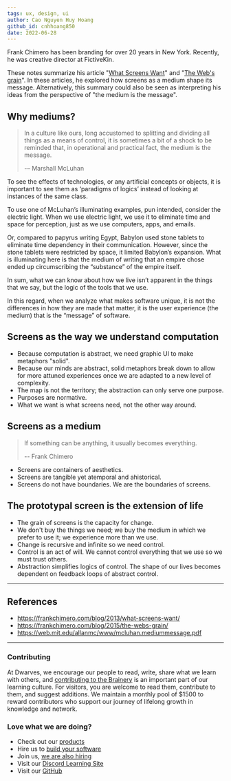```yaml
---
tags: ux, design, ui
author: Cao Nguyen Huy Hoang
github_id: cnhhoang850
date: 2022-06-28
---
```


Frank Chimero has been branding for over 20 years in New York. Recently, he was creative director at FictiveKin.

These notes summarize his article "[What Screens Want](https://frankchimero.com/blog/2013/what-screens-want/)" and "[The Web's grain](https://frankchimero.com/blog/2015/the-webs-grain/)". In these articles, he explored how screens as a medium shape its message. Alternatively, this summary could also be seen as interpreting his ideas from the perspective of "the medium is the message".

## Why mediums?

> In a culture like ours, long accustomed to splitting and dividing all things as a means of control, it is sometimes a bit of a shock to be reminded that, in operational and practical fact, the medium is the message.
>
> -– Marshall McLuhan

To see the effects of technologies, or any artificial concepts or objects, it is important to see them as ‘paradigms of logics’ instead of looking at instances of the same class.

To use one of McLuhan’s illuminating examples, pun intended, consider the electric light. When we use electric light, we use it to eliminate time and space for perception, just as we use computers, apps, and emails.

Or, compared to papyrus writing Egypt, Babylon used stone tablets to eliminate time dependency in their communication. However, since the stone tablets were restricted by space, it limited Babylon’s expansion. What is illuminating here is that the medium of writing that an empire chose ended up circumscribing the “substance” of the empire itself.

In sum, what we can know about how we live isn’t apparent in the things that we say, but the logic of the tools that we use.

In this regard, when we analyze what makes software unique, it is not the differences in how they are made that matter, it is the user experience (the medium) that is the “message” of software.

## Screens as the way we understand computation

- Because computation is abstract, we need graphic UI to make metaphors "solid".
- Because our minds are abstract, solid metaphors break down to allow for more attuned experiences once we are adapted to a new level of complexity.
- The map is not the territory; the abstraction can only serve one purpose.
- Purposes are normative.
- What we want is what screens need, not the other way around.

## Screens as a medium

> If something can be anything, it usually becomes everything.
>
> -- Frank Chimero

- Screens are containers of aesthetics.
- Screens are tangible yet atemporal and ahistorical.
- Screens do not have boundaries. We are the boundaries of screens.

## The prototypal screen is the extension of life

- The grain of screens is the capacity for change.
- We don't buy the things we need; we buy the medium in which we prefer to use it; we experience more than we use.
- Change is recursive and infinite so we need control.
- Control is an act of will. We cannot control everything that we use so we must trust others.
- Abstraction simplifies logics of control. The shape of our lives becomes dependent on feedback loops of abstract control.

---

## References

- https://frankchimero.com/blog/2013/what-screens-want/
- https://frankchimero.com/blog/2015/the-webs-grain/
- https://web.mit.edu/allanmc/www/mcluhan.mediummessage.pdf

---
<!-- CTA -->
### Contributing

At Dwarves, we encourage our people to read, write, share what we learn with others, and [contributing to the Brainery](./CONTRIBUTING.md) is an important part of our learning culture. For visitors, you are welcome to read them, contribute to them, and suggest additions. We maintain a monthly pool of $1500 to reward contributors who support our journey of lifelong growth in knowledge and network.

### Love what we are doing?

- Check out our [products](https://superbits.co)
- Hire us to [build your software](https://d.foundation)
- Join us, [we are also hiring](https://github.com/dwarvesf/WeAreHiring)
- Visit our [Discord Learning Site](https://discord.gg/dzNBpNTVEZ)
- Visit our [GitHub](https://github.com/dwarvesf)
